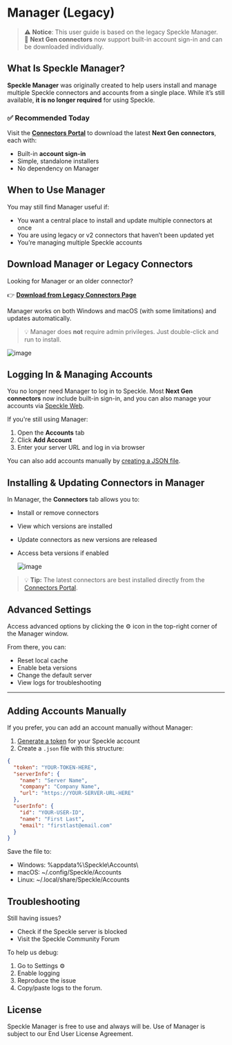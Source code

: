# Manager (Legacy)

> ⚠️ **Notice**: This user guide is based on the legacy Speckle Manager.  
> 🚀 **Next Gen connectors** now support built-in account sign-in and can be downloaded individually.

## What Is Speckle Manager?

**Speckle Manager** was originally created to help users install and manage multiple Speckle connectors and accounts from a single place. While it’s still available, **it is no longer required** for using Speckle.

### ✅ Recommended Today

Visit the [**Connectors Portal**](https://app.speckle.systems/connectors) to download the latest **Next Gen connectors**, each with:

- Built-in **account sign-in**
- Simple, standalone installers
- No dependency on Manager



## When to Use Manager

You may still find Manager useful if:

- You want a central place to install and update multiple connectors at once
- You are using legacy or v2 connectors that haven’t been updated yet
- You’re managing multiple Speckle accounts



## Download Manager or Legacy Connectors

Looking for Manager or an older connector?

👉 **[Download from Legacy Connectors Page](https://releases.speckle.systems/legacy-connectors)**

Manager works on both Windows and macOS (with some limitations) and updates automatically.

> 💡 Manager does **not** require admin privileges. Just double-click and run to install.

![image](https://github.com/user-attachments/assets/a35d5a59-f894-4e31-ba3b-2777bc652272)



## Logging In & Managing Accounts

You no longer need Manager to log in to Speckle. Most **Next Gen connectors** now include built-in sign-in, and you can also manage your accounts via [Speckle Web](https://app.speckle.systems).

If you're still using Manager:

1. Open the **Accounts** tab
2. Click **Add Account**
3. Enter your server URL and log in via browser

You can also add accounts manually by [creating a JSON file](#adding-accounts-manually).



## Installing & Updating Connectors in Manager

In Manager, the **Connectors** tab allows you to:

- Install or remove connectors
- View which versions are installed
- Update connectors as new versions are released
- Access beta versions if enabled

  ![image](https://github.com/user-attachments/assets/38d2c395-574b-41e6-a5f3-9cb6bbc35673)


> 💡 **Tip:** The latest connectors are best installed directly from the [Connectors Portal](https://app.speckle.systems/connectors).



## Advanced Settings

Access advanced options by clicking the ⚙ icon in the top-right corner of the Manager window.

From there, you can:

- Reset local cache
- Enable beta versions
- Change the default server
- View logs for troubleshooting

---

## Adding Accounts Manually

If you prefer, you can add an account manually without Manager:

1. [Generate a token](https://speckle.guide/dev/tokens) for your Speckle account
2. Create a `.json` file with this structure:

```json
{
  "token": "YOUR-TOKEN-HERE",
  "serverInfo": {
    "name": "Server Name",
    "company": "Company Name",
    "url": "https://YOUR-SERVER-URL-HERE"
  },
  "userInfo": {
    "id": "YOUR-USER-ID",
    "name": "First Last",
    "email": "firstlast@email.com"
  }
}
```
Save the file to:
- Windows: %appdata%\Speckle\Accounts\
- macOS: ~/.config/Speckle/Accounts
- Linux: ~/.local/share/Speckle/Accounts


## Troubleshooting
Still having issues?
- Check if the Speckle server is blocked
- Visit the Speckle Community Forum

To help us debug:
1. Go to Settings ⚙
2. Enable logging
3. Reproduce the issue
4. Copy/paste logs to the forum.

## License
Speckle Manager is free to use and always will be.
Use of Manager is subject to our End User License Agreement.
